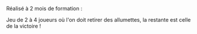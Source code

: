 Réalisé à 2 mois de formation :

Jeu de 2 à 4 joueurs où l'on doit retirer des allumettes, la restante est celle de la victoire !
